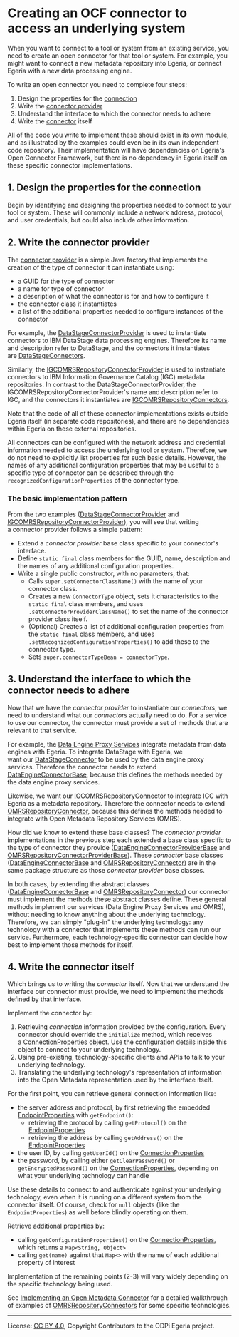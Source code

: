 <!-- SPDX-License-Identifier: CC-BY-4.0 -->
<!-- Copyright Contributors to the ODPi Egeria project. -->

# Creating an OCF connector to access an underlying system

When you want to connect to a tool or system from an existing service, you need to create an open connector for that
tool or system. For example, you might want to connect a new metadata repository into Egeria, or connect Egeria with
a new data processing engine.

To write an open connector you need to complete four steps:

1. Design the properties for the [connection](../concepts/connection.md)
1. Write the [connector provider](../concepts/connector-provider.md)
1. Understand the interface to which the connector needs to adhere
1. Write the [connector](../concepts/connector.md) itself

All of the code you write to implement these should exist in its own module, and as illustrated by the examples could
even be in its own independent code repository. Their implementation will have dependencies on Egeria's Open Connector
Framework, but there is no dependency in Egeria itself on these specific connector implementations.

## 1. Design the properties for the connection

Begin by identifying and designing the properties needed to connect to your tool or system. These will commonly
include a network address, protocol, and user credentials, but could also include other information.

## 2. Write the connector provider

The [connector provider](../concepts/connector-provider.md) is a simple Java factory that implements the creation of
the type of connector it can instantiate using:

- a GUID for the type of connector
- a name for type of connector
- a description of what the connector is for and how to configure it
- the connector class it instantiates
- a list of the additional properties needed to configure instances of the connector

For example, the [DataStageConnectorProvider](https://github.com/odpi/egeria-connector-ibm-information-server/blob/master/datastage-adapter/src/main/java/org/odpi/egeria/connectors/ibm/datastage/dataengineconnector/DataStageConnectorProvider.java)
is used to instantiate connectors to IBM DataStage data processing engines. Therefore its name and description refer to
DataStage, and the connectors it instantiates are [DataStageConnectors](https://github.com/odpi/egeria-connector-ibm-information-server/blob/master/datastage-adapter/src/main/java/org/odpi/egeria/connectors/ibm/datastage/dataengineconnector/DataStageConnector.java).

Similarly, the [IGCOMRSRepositoryConnectorProvider](https://github.com/odpi/egeria-connector-ibm-information-server/blob/master/igc-adapter/src/main/java/org/odpi/egeria/connectors/ibm/igc/repositoryconnector/IGCOMRSRepositoryConnectorProvider.java)
is used to instantiate connectors to IBM Information Governance Catalog (IGC) metadata repositories. In contrast to the
DataStageConnectorProvider, the IGCOMRSRepositoryConnectorProvider's name and description refer to IGC, and the
connectors it instantiates are [IGCOMRSRepositoryConnectors](https://github.com/odpi/egeria-connector-ibm-information-server/blob/master/igc-adapter/src/main/java/org/odpi/egeria/connectors/ibm/igc/repositoryconnector/IGCOMRSRepositoryConnector.java).

Note that the code of all of these connector implementations exists outside Egeria itself (in separate code
repositories), and there are no dependencies within Egeria on these external repositories. 

All connectors can be configured with the network address and credential information needed to access the underlying
tool or system. Therefore, we do not need to explicitly list properties for such basic details. However, the names of
any additional configuration properties that may be useful to a specific type of connector can be described through
the `recognizedConfigurationProperties` of the connector type.

### The basic implementation pattern

From the two examples ([DataStageConnectorProvider](https://github.com/odpi/egeria-connector-ibm-information-server/blob/master/datastage-adapter/src/main/java/org/odpi/egeria/connectors/ibm/datastage/dataengineconnector/DataStageConnectorProvider.java)
and [IGCOMRSRepositoryConnectorProvider](https://github.com/odpi/egeria-connector-ibm-information-server/blob/master/igc-adapter/src/main/java/org/odpi/egeria/connectors/ibm/igc/repositoryconnector/IGCOMRSRepositoryConnectorProvider.java)),
you will see that writing a connector provider follows a simple pattern:

- Extend a _connector provider_ base class specific to your connector's interface.
- Define `static final` class members for the GUID, name, description and the names of any additional configuration
    properties.
- Write a single public constructor, with no parameters, that:
    - Calls `super.setConnectorClassName()` with the name of your connector class.
    - Creates a new `ConnectorType` object, sets it characteristics to the `static final` class members, and uses
        `.setConnectorProviderClassName()` to set the name of the connector provider class itself.
    - (Optional) Creates a list of additional configuration properties from the `static final` class members, and uses
        `.setRecognizedConfigurationProperties()` to add these to the connector type.
    - Sets `super.connectorTypeBean = connectorType`.

## 3. Understand the interface to which the connector needs to adhere

Now that we have the _connector provider_ to instantiate our _connectors_, we need to understand what our _connectors_
actually need to do. For a service to use our connector, the connector must provide a set of methods that are relevant
to that service.

For example, the [Data Engine Proxy Services](../../../../governance-servers/data-engine-proxy-services) integrate
metadata from data engines with Egeria. To integrate DataStage with Egeria, we want our [DataStageConnector](https://github.com/odpi/egeria-connector-ibm-information-server/blob/master/datastage-adapter/src/main/java/org/odpi/egeria/connectors/ibm/datastage/dataengineconnector/DataStageConnector.java)
to be used by the data engine proxy services. Therefore the connector needs to extend [DataEngineConnectorBase](../../../../governance-servers/data-engine-proxy-services/data-engine-proxy-connector/src/main/java/org/odpi/openmetadata/governanceservers/dataengineproxy/connectors/DataEngineConnectorBase.java),
because this defines the methods needed by the data engine proxy services.

Likewise, we want our [IGCOMRSRepositoryConnector](https://github.com/odpi/egeria-connector-ibm-information-server/blob/master/igc-adapter/src/main/java/org/odpi/egeria/connectors/ibm/igc/repositoryconnector/IGCOMRSRepositoryConnector.java)
to integrate IGC with Egeria as a metadata repository. Therefore the connector needs to extend
[OMRSRepositoryConnector](../../../../repository-services/repository-services-apis/src/main/java/org/odpi/openmetadata/repositoryservices/connectors/stores/metadatacollectionstore/repositoryconnector/OMRSRepositoryConnector.java),
because this defines the methods needed to integrate with Open Metadata Repository Services (OMRS).

How did we know to extend these base classes? The _connector provider_ implementations in the previous step each
extended a base class specific to the type of connector they provide ([DataEngineConnectorProviderBase](../../../../governance-servers/data-engine-proxy-services/data-engine-proxy-connector/src/main/java/org/odpi/openmetadata/governanceservers/dataengineproxy/connectors/DataEngineConnectorProviderBase.java)
and [OMRSRepositoryConnectorProviderBase](../../../../repository-services/repository-services-apis/src/main/java/org/odpi/openmetadata/repositoryservices/connectors/stores/metadatacollectionstore/repositoryconnector/OMRSRepositoryConnectorProviderBase.java)).
These _connector_ base classes ([DataEngineConnectorBase](../../../../governance-servers/data-engine-proxy-services/data-engine-proxy-connector/src/main/java/org/odpi/openmetadata/governanceservers/dataengineproxy/connectors/DataEngineConnectorBase.java)
and [OMRSRepositoryConnector](../../../../repository-services/repository-services-apis/src/main/java/org/odpi/openmetadata/repositoryservices/connectors/stores/metadatacollectionstore/repositoryconnector/OMRSRepositoryConnector.java))
are in the same package structure as those _connector provider_ base classes.

In both cases, by extending the abstract classes ([DataEngineConnectorBase](../../../../governance-servers/data-engine-proxy-services/data-engine-proxy-connector/src/main/java/org/odpi/openmetadata/governanceservers/dataengineproxy/connectors/DataEngineConnectorBase.java)
and [OMRSRepositoryConnector](../../../../repository-services/repository-services-apis/src/main/java/org/odpi/openmetadata/repositoryservices/connectors/stores/metadatacollectionstore/repositoryconnector/OMRSRepositoryConnector.java))
our connector must implement the methods these abstract classes define. These general methods implement our services
(Data Engine Proxy Services and OMRS), without needing to know anything about the underlying technology. Therefore, we
can simply "plug-in" the underlying technology: any technology with a connector that implements these methods can run
our service. Furthermore, each technology-specific connector can decide how best to implement those methods for itself.

## 4. Write the connector itself

Which brings us to writing the _connector_ itself. Now that we understand the interface our connector must provide, we
need to implement the methods defined by that interface.

Implement the connector by:

1. Retrieving _connection_ information provided by the configuration. Every connector should override the `initialize`
    method, which receives a [ConnectionProperties](../../src/main/java/org/odpi/openmetadata/frameworks/connectors/properties/ConnectionProperties.java)
    object. Use the configuration details inside this object to connect to your underlying technology.
1. Using pre-existing, technology-specific clients and APIs to talk to your underlying technology.
1. Translating the underlying technology's representation of information into the Open Metadata representation used by
    the interface itself.

For the first point, you can retrieve general connection information like:

- the server address and protocol, by first retrieving the embedded [EndpointProperties](../../src/main/java/org/odpi/openmetadata/frameworks/connectors/properties/EndpointProperties.java)
    with `getEndpoint()`:
    - retrieving the protocol by calling `getProtocol()` on the [EndpointProperties](../../src/main/java/org/odpi/openmetadata/frameworks/connectors/properties/EndpointProperties.java)
    - retrieving the address by calling `getAddress()` on the [EndpointProperties](../../src/main/java/org/odpi/openmetadata/frameworks/connectors/properties/EndpointProperties.java)
- the user ID, by calling `getUserId()` on the [ConnectionProperties](../../src/main/java/org/odpi/openmetadata/frameworks/connectors/properties/ConnectionProperties.java)
- the password, by calling either `getClearPassword()` or `getEncryptedPassword()` on the [ConnectionProperties](../../src/main/java/org/odpi/openmetadata/frameworks/connectors/properties/ConnectionProperties.java),
    depending on what your underlying technology can handle

Use these details to connect to and authenticate against your underlying technology, even when it is running on a
different system from the connector itself. Of course, check for `null` objects (like the `EndpointProperties`) as
well before blindly operating on them.

Retrieve additional properties by:

- calling `getConfigurationProperties()` on the [ConnectionProperties](../../src/main/java/org/odpi/openmetadata/frameworks/connectors/properties/ConnectionProperties.java),
    which returns a `Map<String, Object>`
- calling `get(name)` against that `Map<>` with the name of each additional property of interest

Implementation of the remaining points (2-3) will vary widely depending on the specific technology being used.

See [Implementing an Open Metadata Connector](https://www.odpi.org/blog/2019/07/08/implementing-an-open-metadata-connector)
for a detailed walkthrough of examples of [OMRSRepositoryConnectors](../../../../repository-services/repository-services-apis/src/main/java/org/odpi/openmetadata/repositoryservices/connectors/stores/metadatacollectionstore/repositoryconnector/OMRSRepositoryConnector.java)
for some specific technologies.

----
License: [CC BY 4.0](https://creativecommons.org/licenses/by/4.0/),
Copyright Contributors to the ODPi Egeria project.